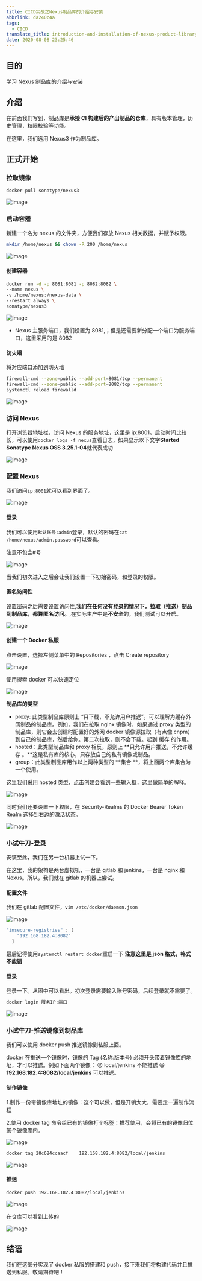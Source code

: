 ```yaml
---
title: CICD实战之Nexus制品库的介绍与安装
abbrlink: da240c4a
tags:
  - CICD
translate_title: introduction-and-installation-of-nexus-product-library-cicd-actual-combat
date: 2020-08-08 23:25:46
---
```


## 目的

学习 Nexus 制品库的介绍与安装

## 介绍

在前面我们写到，制品库是**承接 CI 构建后的产出制品的仓库**，具有版本管理，历史管理，权限校验等功能。

在这里，我们选用 Nexus3 作为制品库。

<!-- more -->

## 正式开始

### 拉取镜像

```bash
docker pull sonatype/nexus3
```

![image](https://cdn.jsdelivr.net/gh/kitety/blog_img@master/2020-9-24/1600931105737-image.png)

### 启动容器

新建一个名为 nexus 的文件夹，方便我们存放 Nexus 相关数据，并赋予权限。

```bash
mkdir /home/nexus && chown -R 200 /home/nexus
```

![image](https://cdn.jsdelivr.net/gh/kitety/blog_img@master/2020-9-24/1600931112564-image.png)

#### 创建容器

```bash
docker run -d -p 8081:8081 -p 8082:8082 \
--name nexus \
-v /home/nexus:/nexus-data \
--restart always \
sonatype/nexus3
```

![image](https://cdn.jsdelivr.net/gh/kitety/blog_img@master/2020-9-24/1600931118609-image.png)

- Nexus 主服务端口，我们设置为 8081,；但是还需要新分配一个端口为服务端口，这里采用的是 8082

#### 防火墙

将对应端口添加到防火墙

```bash
firewall-cmd --zone=public --add-port=8081/tcp --permanent
firewall-cmd --zone=public --add-port=8082/tcp --permanent
systemctl reload firewalld
```

![image](https://cdn.jsdelivr.net/gh/kitety/blog_img@master/2020-9-24/1600931126380-image.png)

### 访问 Nexus

打开浏览器地址栏，访问 Nexus 的服务地址，这里是 ip:8001。启动时间比较长，可以使用`docker logs -f nexus`查看日志，如果显示以下文字**Started Sonatype Nexus OSS 3.25.1-04**就代表成功

![image](https://cdn.jsdelivr.net/gh/kitety/blog_img@master/2020-9-24/1600931136526-image.png)

### 配置 Nexus

我们访问`ip:8001`就可以看到界面了。

![image](https://cdn.jsdelivr.net/gh/kitety/blog_img@master/2020-9-24/1600931149190-image.png)

#### 登录

我们可以使用`默认账号:admin`登录，默认的密码在`cat /home/nexus/admin.password`可以查看。

注意不包含#号

![image](https://cdn.jsdelivr.net/gh/kitety/blog_img@master/2020-9-24/1600931157535-image.png)

当我们初次进入之后会让我们设置一下初始密码，和登录的权限。

#### 匿名访问性

设置密码之后需要设置访问性,**我们在任何没有登录的情况下，拉取（推送）制品到制品库，都算匿名访问。**,在实际生产中是**不安全**的，我们测试可以开启。

![image](https://cdn.jsdelivr.net/gh/kitety/blog_img@master/2020-9-24/1600931164943-image.png)

#### 创建一个 Docker 私服

点击设置，选择左侧菜单中的 Repositories ，点击 Create repository

![image](https://cdn.jsdelivr.net/gh/kitety/blog_img@master/2020-9-24/1600931174237-image.png)

使用搜索 docker 可以快速定位

![image](https://cdn.jsdelivr.net/gh/kitety/blog_img@master/2020-9-24/1600931182519-image.png)

**制品库的类型**

- proxy: 此类型制品库原则上 “只下载，不允许用户推送”。可以理解为缓存外网制品的制品库。例如，我们在拉取 nginx 镜像时，如果通过 proxy 类型的制品库，则它会去创建时配置好的外网 docker 镜像源拉取（有点像 cnpm）到自己的制品库，然后给你。第二次拉取，则不会下载。起到 缓存 的作用。
- hosted：此类型制品库和 proxy 相反，原则上 **只允许用户推送，不允许缓存 。**这是私有库的核心，只存放自己的私有镜像或制品。
- group：此类型制品库用作以上两种类型的 **集合 **，将上面两个库集合为一个使用。

这里我们采用 hosted 类型，点击创建会看到一些输入框，这里做简单的解释。

![image](https://cdn.jsdelivr.net/gh/kitety/blog_img@master/2020-9-24/1600931190366-image.png)

同时我们还要设置一下权限，在 Security-Realms 的 Docker Bearer Token Realm 选择到右边的激活状态。

![image](https://cdn.jsdelivr.net/gh/kitety/blog_img@master/2020-9-24/1600931200624-image.png)

### 小试牛刀-登录

安装至此，我们在另一台机器上试一下。

在这里，我的架构是两台虚拟机，一台是 gitlab 和 jenkins，一台是 nginx 和 Nexus。所以，我们就在 gitlab 的机器上尝试。

#### 配置文件

我们在 gitlab 配置文件，`vim /etc/docker/daemon.json`

![image](https://cdn.jsdelivr.net/gh/kitety/blog_img@master/2020-9-24/1600931210306-image.png)

```bash
"insecure-registries" : [
    "192.168.182.4:8082"
  ]

```

最后记得使用`systemctl restart docker`重启一下
**注意这里是 json 格式，格式不能错**

#### 登录

登录一下。从图中可以看出。初次登录需要输入账号密码，后续登录就不需要了。

```bash
docker login 服务IP:端口
```

![image](https://cdn.jsdelivr.net/gh/kitety/blog_img@master/2020-9-24/1600931223439-image.png)

### 小试牛刀-推送镜像到制品库

我们可以使用 docker push 推送镜像到私服上面。

docker 在推送一个镜像时，镜像的 Tag (名称:版本号) 必须开头带着镜像库的地址，才可以推送。例如下面两个镜像：
😡 local/jenkins 不能推送
😃 **192.168.182.4:8082/local/jenkins** 可以推送。

#### 制作镜像

1.制作一份带镜像库地址的镜像：这个可以做，但是开销太大，需要走一遍制作流程

2.使用 docker tag 命令给已有的镜像打个标签：推荐使用，会将已有的镜像归位某个镜像库内。

![image](https://cdn.jsdelivr.net/gh/kitety/blog_img@master/2020-9-24/1600931234544-image.png)

```bash
docker tag 28c624ccaacf    192.168.182.4:8082/local/jenkins
```

![image](https://cdn.jsdelivr.net/gh/kitety/blog_img@master/2020-9-24/1600931242511-image.png)

#### 推送

```bash
docker push 192.168.182.4:8082/local/jenkins
```

![image](https://cdn.jsdelivr.net/gh/kitety/blog_img@master/2020-9-24/1600931252036-image.png)

在仓库可以看到上传的

![image](https://cdn.jsdelivr.net/gh/kitety/blog_img@master/2020-9-24/1600931260957-image.png)

## 结语

我们在这部分实现了 docker 私服的搭建和 push，接下来我们将构建代码并且推送到私服。敬请期待吧！
